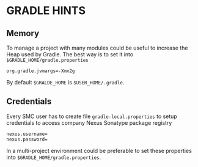 # GRADLE HINTS

## Memory

To manage a project with many modules could be useful to increase the Heap used by Gradle. The best
way is to set it into `$GRADLE_HOME/gradle.properties` 

```
org.gradle.jvmargs=-Xmx2g
```

By default `$GRALDE_HOME` is `$USER_HOME/.gradle`.

## Credentials

Every SMC user has to create file `gradle-local.properties` to setup credentials to access company
Nexus Sonatype package registry

```
nexus.username=
nexus.password=
```

In a multi-project environment could be preferable to set these properties into `$GRADLE_HOME/gradle.properties`.


